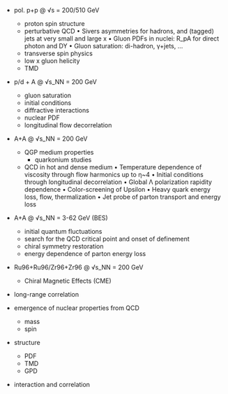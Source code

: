 * pol. p+p @ √s = 200/510 GeV
  - proton spin structure
  - perturbative QCD 
    • Sivers asymmetries for hadrons, and (tagged) jets at very small and large x
    • Gluon PDFs in nuclei: R_pA for direct photon and DY
    • Gluon saturation: di-hadron, γ+jets, …
  - transverse spin physics
  - low x gluon helicity
  - TMD
* p/d + A @ √s_NN = 200 GeV
  - gluon saturation
  - initial conditions
  - diffractive interactions
  - nuclear PDF
  - longitudinal flow decorrelation
* A+A @ √s_NN = 200 GeV
  - QGP medium properties
    * quarkonium studies
  - QCD in hot and dense medium
    • Temperature dependence of viscosity through flow harmonics up to η~4
    • Initial conditions through longitudinal decorrelation
    • Global Λ polarization rapidity dependence
    • Color-screening of Upsilon
    • Heavy quark energy loss, flow, thermalization
    • Jet probe of parton transport and energy loss
  
* A+A @ √s_NN = 3-62 GeV (BES)
  - initial quantum fluctuations
  - search for the QCD critical point and onset of definement
  - chiral symmetry restoration
  - energy dependence of parton energy loss
* Ru96+Ru96/Zr96+Zr96 @ √s_NN = 200 GeV
  - Chiral Magnetic Effects (CME)

* long-range correlation


* emergence of nuclear properties from QCD
  * mass
  * spin
* structure
  * PDF
  * TMD
  * GPD
* interaction and correlation

